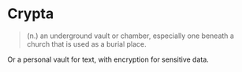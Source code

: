 # Crypta

> (n.) an underground vault or chamber, especially one beneath a church that is used as a burial place.

Or a personal vault for text, with encryption for sensitive data.

